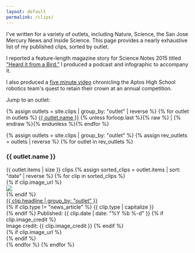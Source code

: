 ```yaml
---
layout: default
permalink: /clips/
---
```

I've written for a variety of outlets, including Nature, Science, the San Jose Mercury News and Inside Science. This page provides a nearly exhaustive list of my published clips, sorted by outlet.

I reported a feature-length magazine story for Science Notes 2015 titled ["Heard it from a Bird."](http://sciencenotes.ucsc.edu/2015/pages/finches/finches.html) I produced a podcast and infographic to accompany it.

I also produced a [five minute video](https://vimeo.com/131390904) chronicling the Aptos High School robotics team's quest to retain their crown at an annual competition.

Jump to an outlet:

{% assign outlets = site.clips | group_by: "outlet" | reverse %}
{% for outlet in outlets %}
<span class="outlet-list">
<a href="#{{ outlet.name }}">{{ outlet.name }}</a>
</span>
{% unless forloop.last %}{% raw %} | {% endraw %}{% endunless %}{% endfor %}

<div class="clip-box">
{% assign outlets = site.clips | group_by: "outlet" %}
{% assign rev_outlets = outlets | reverse %}
{% for outlet in rev_outlets %}
<br>
<h3><a name="{{ outlet.name }}"></a>{{ outlet.name }}</h3>
{{ outlet.items | size }} clips
{% assign sorted_clips = outlet.items | sort: "date" | reverse %}
{% for clip in sorted_clips %}
	<div class="clip-item">
		{% if clip.image_url %}
		<div class="clip-crop">
			<img class="clip-img" src="{{ clip.image_url }}">
		</div>
		{% endif %}
		<div class="clip-link">
		<a href="{{ clip.address }}" class="clip-link-size" target="_blank">{{ clip.headline | group_by: "outlet" }}</a>
		<br>
		{% if clip.type != "news_article" %}
		{{ clip.type | capitalize }}
		<br>
		{% endif %}
		Published: {{ clip.date | date: "%Y %b %-d" }}
		{% if clip.image_credit %}
		<br>
		Image credit: {{ clip.image_credit }}
		{% endif %}
		</div>
		{% if clip.image_url %}
		<div class="clear"></div>
		{% endif %}
	</div>
{% endfor %}
{% endfor %}
</div>
